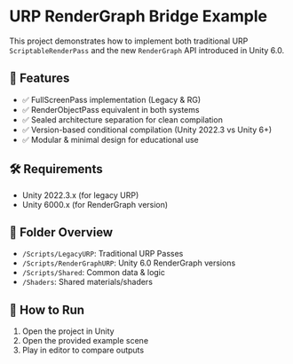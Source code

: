 # URP RenderGraph Bridge Example

This project demonstrates how to implement both traditional URP `ScriptableRenderPass` and the new `RenderGraph` API introduced in Unity 6.0.

## 🧩 Features

- ✅ FullScreenPass implementation (Legacy & RG)
- ✅ RenderObjectPass equivalent in both systems
- ✅ Sealed architecture separation for clean compilation
- ✅ Version-based conditional compilation (Unity 2022.3 vs Unity 6+)
- ✅ Modular & minimal design for educational use

## 🛠️ Requirements

- Unity 2022.3.x (for legacy URP)
- Unity 6000.x (for RenderGraph version)

## 📁 Folder Overview

- `/Scripts/LegacyURP`: Traditional URP Passes
- `/Scripts/RenderGraphURP`: Unity 6.0 RenderGraph versions
- `/Scripts/Shared`: Common data & logic
- `/Shaders`: Shared materials/shaders

## 🧪 How to Run

1. Open the project in Unity
2. Open the provided example scene
3. Play in editor to compare outputs
